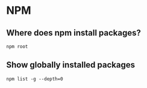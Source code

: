 # NPM

## Where does npm install packages?

`npm root`

## Show globally installed packages

`npm list -g --depth=0`


